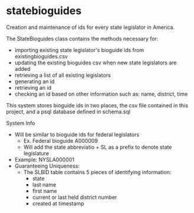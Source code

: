 # statebioguides
Creation and maintenance of ids for every state legislator in America.

The StateBioguides class contains the methods necessary for:

- importing existing state legislator's bioguide ids from existingbioguides.csv
- updating the existing bioguides csv when new state legislators are added
- retrieving a list of all existing legislators
- generating an id
- retrieving an id
- checking an id based on other information such as: name, district, time


This system stores bioguide ids in two places, the csv file contained in this project, and a psql database defined in schema.sql




System Info

- Will be similar to bioguide ids for federal legislators
	- Ex. Federal bioguide A000009	
	- Will add the state abbreviatio + SL as a prefix to denote state legislature
- Example: NYSLA000001
- Guaranteeing Uniqueness:
	- The SLBID table contains 5 pieces of identifying information:
		- state
		- last name
		- first name
		- current or last held district number
		- created at timestamp

